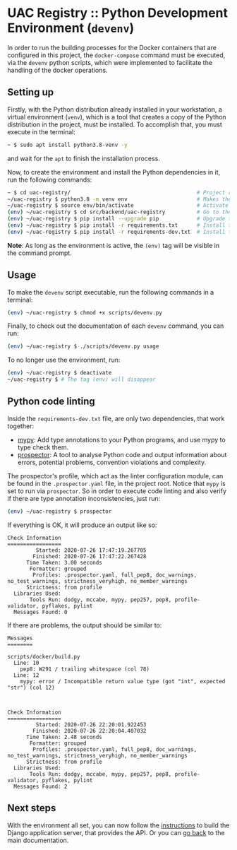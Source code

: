 # UAC Registry :: Python Development Environment (`devenv`)

In order to run the building processes for the Docker containers that are configured in this project,
the `docker-compose` command must be executed, via the `devenv` python scripts, which were implemented
to facilitate the handling of the docker operations.


## Setting up

Firstly, with the Python distribution already installed in your workstation, a virtual environment (`venv`),
which is a tool that creates a copy of the Python distribution in the project, must be installed.
To accomplish that, you must execute in the terminal:

```bash
~ $ sudo apt install python3.8-venv -y
```

and wait for the `apt` to finish the installation process. 

Now, to create the environment and install the Python dependencies in it, run the following commands:

```bash
~ $ cd uac-registry/                                        # Project root
~/uac-registry $ python3.8 -m venv env                      # Makes the copy into a folder named 'env', created in the project root
~/uac-registry $ source env/bin/activate                    # Activate the environment, no longer requiring the native Python from the OS
(env) ~/uac-registry $ cd src/backend/uac-registry          # Go to the folder where the dependency files are         
(env) ~/uac-registry $ pip install --upgrade pip            # Upgrade the Python package manager to it's latest version
(env) ~/uac-registry $ pip install -r requirements.txt      # Install the Python production dependencies
(env) ~/uac-registry $ pip install -r requirements-dev.txt  # Install the Python development dependencies
```

**Note**: As long as the environment is active, the `(env)` tag will be visible in the command prompt.

## Usage

To make the `devenv` script executable, run the following commands in a terminal:
```bash
(env) ~/uac-registry $ chmod +x scripts/devenv.py
```

Finally, to check out the documentation of each `devenv` command, you can run:
```bash
(env) ~/uac-registry $ ./scripts/devenv.py usage
```

To no longer use the environment, run:
```bash
(env) ~/uac-registry $ deactivate
~/uac-registry $ # The tag (env) will disappear
```

## Python code linting
Inside the `requirements-dev.txt` file, are only two dependencies, that work together:

- [mypy](https://pypi.org/project/mypy/): Add type annotations to your Python programs, and use mypy to type check them.
- [prospector](https://pypi.org/project/prospector/): A tool to analyse Python code and output information about errors, potential problems, convention violations and complexity.

The prospector's profile, which act as the linter configuration module, can be found in the `.prospector.yaml` file, in the project root. Notice that `mypy` is set to run via `prospector`. So in order to execute code linting and also verify if there are type annotation inconsistencies, just run:

```bash
(env) ~/uac-registry $ prospector
```

If everything is OK, it will produce an output like so:

```
Check Information
=================
         Started: 2020-07-26 17:47:19.267705
        Finished: 2020-07-26 17:47:22.267428
      Time Taken: 3.00 seconds
       Formatter: grouped
        Profiles: .prospector.yaml, full_pep8, doc_warnings, no_test_warnings, strictness_veryhigh, no_member_warnings
      Strictness: from profile
  Libraries Used: 
       Tools Run: dodgy, mccabe, mypy, pep257, pep8, profile-validator, pyflakes, pylint
  Messages Found: 0
```
If there are problems, the output should be similar to:
```
Messages
========

scripts/docker/build.py
  Line: 10
    pep8: W291 / trailing whitespace (col 78)
  Line: 12
    mypy: error / Incompatible return value type (got "int", expected "str") (col 12)



Check Information
=================
         Started: 2020-07-26 22:20:01.922453
        Finished: 2020-07-26 22:20:04.407032
      Time Taken: 2.48 seconds
       Formatter: grouped
        Profiles: .prospector.yaml, full_pep8, doc_warnings, no_test_warnings, strictness_veryhigh, no_member_warnings
      Strictness: from profile
  Libraries Used: 
       Tools Run: dodgy, mccabe, mypy, pep257, pep8, profile-validator, pyflakes, pylint
  Messages Found: 2
```

## Next steps
With the environment all set, you can now follow the [instructions](../src/backend/README.md) to build the Django application server, that provides the API. Or you can [go back](../README.md) to the main documentation.